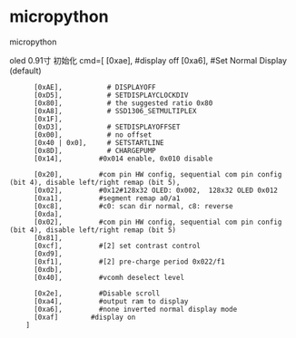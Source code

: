 # micropython
micropython


 oled 0.91寸 初始化 
        cmd=[
          [0xae],		     #display off
          [0xa6],         #Set Normal Display (default)

          [0xAE],        	# DISPLAYOFF
          [0xD5],        	# SETDISPLAYCLOCKDIV
          [0x80],        	# the suggested ratio 0x80
          [0xA8],        	# SSD1306_SETMULTIPLEX
          [0x1F],
          [0xD3],        	# SETDISPLAYOFFSET
          [0x00],         	# no offset
          [0x40 | 0x0],  	# SETSTARTLINE
          [0x8D],        	# CHARGEPUMP
          [0x14],         #0x014 enable, 0x010 disable

          [0x20],         #com pin HW config, sequential com pin config (bit 4), disable left/right remap (bit 5),
          [0x02],         #0x12#128x32 OLED: 0x002,  128x32 OLED 0x012
          [0xa1],         #segment remap a0/a1
          [0xc8],         #c0: scan dir normal, c8: reverse
          [0xda],
          [0x02],         #com pin HW config, sequential com pin config (bit 4), disable left/right remap (bit 5)
          [0x81],
          [0xcf],         #[2] set contrast control
          [0xd9],
          [0xf1],         #[2] pre-charge period 0x022/f1
          [0xdb],
          [0x40],         #vcomh deselect level

          [0x2e],         #Disable scroll
          [0xa4],         #output ram to display
          [0xa6],         #none inverted normal display mode
          [0xaf]        #display on
        ]
